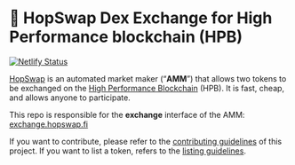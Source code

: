 # 🥞 HopSwap Dex Exchange for High Performance blockchain (HPB)

[![Netlify Status](https://api.netlify.com/api/v1/badges/c6ef7e73-4a84-410d-83b0-b89326787dff/deploy-status)](https://app.netlify.com/sites/swap-master/deploys)

[HopSwap](https://hopswap.fi/) is an automated market maker (“**AMM**”) that allows two tokens to be exchanged on the [High Performance Blockchain](https://www.hpb.io) (HPB). It is fast, cheap, and allows anyone to participate.

This repo is responsible for the **exchange** interface of the AMM: [exchange.hopswap.fi](https://exchange.hopswap.fi/)

If you want to contribute, please refer to the [contributing guidelines](./CONTRIBUTING.md) of this project.
If you want to list a token, refers to the [listing guidelines](./listing.md).
